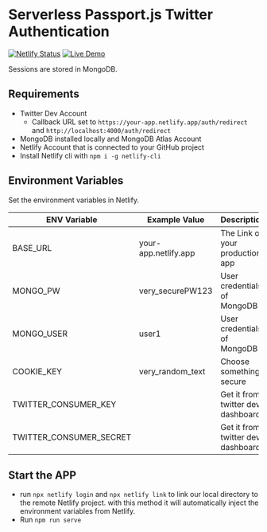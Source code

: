 # Serverless Passport.js Twitter Authentication

[![Netlify Status](https://api.netlify.com/api/v1/badges/78d26e11-70d9-4eb7-9cd3-2c9434698841/deploy-status)](https://app.netlify.com/sites/serverless-twitter-login/deploys)
[![Live Demo](https://img.shields.io/badge/Live Preview-Click Me-green.svg?style=social)](https://serverless-twitter-login.netlify.app/)

Sessions are stored in MongoDB.

## Requirements

- Twitter Dev Account
  - Callback URL set to `https://your-app.netlify.app/auth/redirect` and `http://localhost:4000/auth/redirect`
- MongoDB installed locally and MongoDB Atlas Account
- Netlify Account that is connected to your GitHub project
- Install Netlify cli with `npm i -g netlify-cli`

## Environment Variables

Set the environment variables in Netlify.

| ENV Variable            | Example Value        | Description                       |
| ----------------------- | -------------------- | --------------------------------- |
| BASE_URL                | your-app.netlify.app | The Link of your production app   |
| MONGO_PW                | very_securePW123     | User credentials of MongoDB       |
| MONGO_USER              | user1                | User credentials of MongoDB       |
| COOKIE_KEY              | very_random_text     | Choose something secure           |
| TWITTER_CONSUMER_KEY    |                      | Get it from twitter dev dashboard |
| TWITTER_CONSUMER_SECRET |                      | Get it from twitter dev dashboard |

## Start the APP

- run `npx netlify login` and `npx netlify link` to link our local directory to the remote Netlify project. with this method it will automatically inject the environment variables from Netlify.
- Run `npm run serve`
